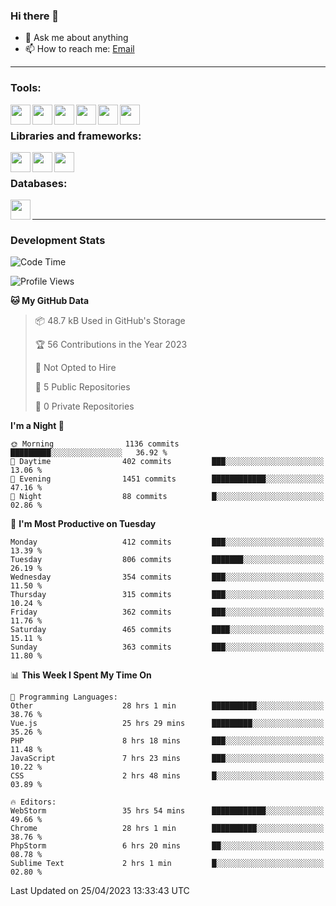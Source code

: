 ### Hi there 👋

- 💬 Ask me about anything
- 📫 How to reach me: [Email]

---

### Tools:
<img align='left' height="32" width="32" src="https://cdn.jsdelivr.net/npm/simple-icons@4.8.0/icons/phpstorm.svg" />
<img align='left' height="32" width="32" src="https://cdn.jsdelivr.net/npm/simple-icons@4.8.0/icons/webstorm.svg" />
<img align='left' height="32" width="32" src="https://cdn.jsdelivr.net/npm/simple-icons@4.8.0/icons/visualstudiocode.svg" />
<img align='left' height="32" width="32" src="https://cdn.jsdelivr.net/npm/simple-icons@4.8.0/icons/sublimetext.svg" />
<img align='left' height="32" width="32" src="https://cdn.jsdelivr.net/npm/simple-icons@4.8.0/icons/laragon.svg" />
<img align='left' height="32" width="32" src="https://cdn.jsdelivr.net/npm/simple-icons@4.8.0/icons/docker.svg" />
<br>

### Libraries and frameworks:
<img align='left' height="32" width="32" src="https://cdn.jsdelivr.net/npm/simple-icons@4.8.0/icons/laravel.svg" />
<img align='left' height="32" width="32" src="https://cdn.jsdelivr.net/npm/simple-icons@4.8.0/icons/vue-dot-js.svg" />
<img align='left' height="32" width="32" src="https://cdn.jsdelivr.net/npm/simple-icons@4.8.0/icons/jquery.svg" />
<br>

### Databases:
<img align='left' height="32" width="32" src="https://cdn.jsdelivr.net/npm/simple-icons@4.8.0/icons/mysql.svg" />
<br>

---
### Development Stats
<!--START_SECTION:waka-->
![Code Time](http://img.shields.io/badge/Code%20Time-1%2C471%20hrs%2034%20mins-blue)

![Profile Views](http://img.shields.io/badge/Profile%20Views-0-blue)

**🐱 My GitHub Data** 

> 📦 48.7 kB Used in GitHub's Storage 
 > 
> 🏆 56 Contributions in the Year 2023
 > 
> 🚫 Not Opted to Hire
 > 
> 📜 5 Public Repositories 
 > 
> 🔑 0 Private Repositories 
 > 
**I'm a Night 🦉** 

```text
🌞 Morning                1136 commits        █████████░░░░░░░░░░░░░░░░   36.92 % 
🌆 Daytime                402 commits         ███░░░░░░░░░░░░░░░░░░░░░░   13.06 % 
🌃 Evening                1451 commits        ████████████░░░░░░░░░░░░░   47.16 % 
🌙 Night                  88 commits          █░░░░░░░░░░░░░░░░░░░░░░░░   02.86 % 
```
📅 **I'm Most Productive on Tuesday** 

```text
Monday                   412 commits         ███░░░░░░░░░░░░░░░░░░░░░░   13.39 % 
Tuesday                  806 commits         ███████░░░░░░░░░░░░░░░░░░   26.19 % 
Wednesday                354 commits         ███░░░░░░░░░░░░░░░░░░░░░░   11.50 % 
Thursday                 315 commits         ███░░░░░░░░░░░░░░░░░░░░░░   10.24 % 
Friday                   362 commits         ███░░░░░░░░░░░░░░░░░░░░░░   11.76 % 
Saturday                 465 commits         ████░░░░░░░░░░░░░░░░░░░░░   15.11 % 
Sunday                   363 commits         ███░░░░░░░░░░░░░░░░░░░░░░   11.80 % 
```


📊 **This Week I Spent My Time On** 

```text
💬 Programming Languages: 
Other                    28 hrs 1 min        ██████████░░░░░░░░░░░░░░░   38.76 % 
Vue.js                   25 hrs 29 mins      █████████░░░░░░░░░░░░░░░░   35.26 % 
PHP                      8 hrs 18 mins       ███░░░░░░░░░░░░░░░░░░░░░░   11.48 % 
JavaScript               7 hrs 23 mins       ███░░░░░░░░░░░░░░░░░░░░░░   10.22 % 
CSS                      2 hrs 48 mins       █░░░░░░░░░░░░░░░░░░░░░░░░   03.89 % 

🔥 Editors: 
WebStorm                 35 hrs 54 mins      ████████████░░░░░░░░░░░░░   49.66 % 
Chrome                   28 hrs 1 min        ██████████░░░░░░░░░░░░░░░   38.76 % 
PhpStorm                 6 hrs 20 mins       ██░░░░░░░░░░░░░░░░░░░░░░░   08.78 % 
Sublime Text             2 hrs 1 min         █░░░░░░░░░░░░░░░░░░░░░░░░   02.80 % 
```


 Last Updated on 25/04/2023 13:33:43 UTC
<!--END_SECTION:waka-->

[huyviet]: https://huyviet.vn/
[EMAIl]: https://mail.google.com/mail/u/0/?fs=1&tf=cm&source=mailto&to=huynguyenviet0110@gmail.com
